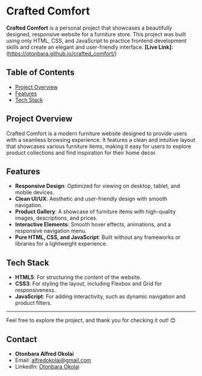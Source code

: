 # Crafted Comfort

**Crafted Comfort** is a personal project that showcases a beautifully designed, responsive website for a furniture store. This project was built using only HTML, CSS, and JavaScript to practice frontend development skills and create an elegant and user-friendly interface.
**[Live Link]:** (https://otonbara.github.io/crafted_comfort/)

## Table of Contents
- [Project Overview](#project-overview)
- [Features](#features)
- [Tech Stack](#tech-stack)

## Project Overview
Crafted Comfort is a modern furniture website designed to provide users with a seamless browsing experience. It features a clean and intuitive layout that showcases various furniture items, making it easy for users to explore product collections and find inspiration for their home decor.

## Features
- **Responsive Design**: Optimized for viewing on desktop, tablet, and mobile devices.
- **Clean UI/UX**: Aesthetic and user-friendly design with smooth navigation.
- **Product Gallery**: A showcase of furniture items with high-quality images, descriptions, and prices.
- **Interactive Elements**: Smooth hover effects, animations, and a responsive navigation menu.
- **Pure HTML, CSS, and JavaScript**: Built without any frameworks or libraries for a lightweight experience.

## Tech Stack
- **HTML5**: For structuring the content of the website.
- **CSS3**: For styling the layout, including Flexbox and Grid for responsiveness.
- **JavaScript**: For adding interactivity, such as dynamic navigation and product filters.

---

Feel free to explore the project, and thank you for checking it out! 😊

## Contact
- **Otonbara Alfred Okolai**
- Email: [alfredokolai@gmail.com](mailto:alfredokolai@gmail.com)
- LinkedIn: [Otonbara Okolai](https://www.linkedin.com/in/otonbaraokolai/)
